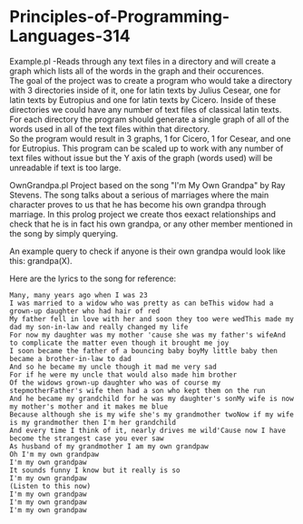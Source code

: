 # Principles-of-Programming-Languages-314

Example.pl 
  -Reads through any text files in a directory and will create a graph which lists all of the words in the graph and their occurences.  
  The goal of the project was to create a program who would take a directory with 3 directories inside of it, one for latin texts by Julius Cesear, 
  one for latin texts by Eutropius and one for latin texts by Cicero.  Inside of these directories we could have any number of text files of classical 
  latin texts.  For each directory the program should generate a single graph of all of the words used in all of the text files within that directory.  
  So the program would result in 3 graphs, 1 for Cicero, 1 for Cesear, and one for Eutropius.  This program can be scaled up to work with any number of 
  text files without issue but the Y axis of the graph (words used) will be unreadable if text is too large.  



OwnGrandpa.pl
  Project based on the song "I'm My Own Grandpa" by Ray Stevens.  The song talks about a serious of marriages where the main character proves to 
  us that he has become his own grandpa through marriage.  In this prolog project we create thos eexact relationships and check that he is in fact 
  his own grandpa, or any other member mentioned in the song by simply querying.
  
  An example query to check if anyone is their own grandpa would look like this:
    grandpa(X).
    
  Here are the lyrics to the song for reference:
  
    Many, many years ago when I was 23
    I was married to a widow who was pretty as can beThis widow had a grown-up daughter who had hair of red
    My father fell in love with her and soon they too were wedThis made my dad my son-in-law and really changed my life
    For now my daughter was my mother 'cause she was my father's wifeAnd to complicate the matter even though it brought me joy
    I soon became the father of a bouncing baby boyMy little baby then became a brother-in-law to dad
    And so he became my uncle though it mad me very sad
    For if he were my uncle that would also made him brother
    Of the widows grown-up daughter who was of course my stepmotherFather's wife then had a son who kept them on the run
    And he became my grandchild for he was my daughter's sonMy wife is now my mother's mother and it makes me blue
    Because although she is my wife she's my grandmother twoNow if my wife is my grandmother then I'm her grandchild
    And every time I think of it, nearly drives me wild'Cause now I have become the strangest case you ever saw
    As husband of my grandmother I am my own grandpaw
    Oh I'm my own grandpaw
    I'm my own grandpaw
    It sounds funny I know but it really is so
    I'm my own grandpaw
    (Listen to this now)
    I'm my own grandpaw
    I'm my own grandpaw
    I'm my own grandpaw
